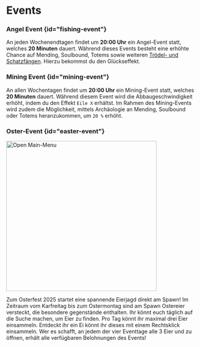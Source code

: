 # Events

### Angel Event {id="fishing-event"}

An jeden <tooltip term="Wochenende">Wochenendtagen</tooltip> findet um **20:00 Uhr** ein Angel-Event statt,
welches **20 Minuten** dauert. Während dieses Events besteht eine erhöhte Chance auf Mending, Soulbound, Totems sowie weiteren [Trödel- und Schatzfängen](https://minecraft.wiki/w/Fishing).
Hierzu bekommst du den Glückseffekt.

### Mining Event {id="mining-event"}

An allen <tooltip term="Wochentage">Wochentagen</tooltip> findet um **20:00 Uhr** ein Mining-Event statt,
welches **20 Minuten** dauert. Während diesem Event wird die Abbaugeschwindigkeit erhöht, indem du den Effekt `Eile X` erhältst.
Im Rahmen des Mining-Events wird zudem die Möglichkeit, mittels Archäologie an Mending, Soulbound oder Totems heranzukommen, um `20 %` erhöht.

### Oster-Event {id="easter-event"}

<img src="easter-event-2025.png" alt="Open Main-Menu" style="block" width="400"/>

Zum Osterfest 2025 startet eine spannende Eierjagd direkt am Spawn!
Im Zeitraum vom Karfreitag bis zum Ostermontag sind am Spawn Ostereier versteckt, die besondere gegenstände enthalten.
Ihr könnt euch täglich auf die Suche machen, um Eier zu finden.
Pro Tag könnt ihr maximal drei Eier einsammeln.
Entdeckt ihr ein Ei könnt ihr dieses mit einem <shortcut>Rechtsklick</shortcut> einsammeln.
Wer es schafft, an jedem der vier Eventtage alle 3 Eier und zu öffnen, erhält alle verfügbaren Belohnungen des Events!
